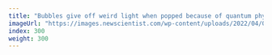 ```yaml
---
title: "Bubbles give off weird light when popped because of quantum physics"
imageUrl: "https://images.newscientist.com/wp-content/uploads/2022/04/01113837/SEI_96448733.jpg?width=600"
index: 300
weight: 300
---
```

